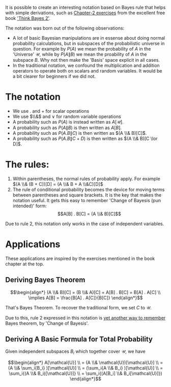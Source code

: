It is possible to create an interesting notation based on Bayes rule that helps with simple derivations, such as [Chapter-2 exercises](https://colab.research.google.com/github/AllenDowney/ThinkBayes2/blob/master/notebooks/chap02.ipynb) from the excellent free book ['Think Bayes 2'](https://allendowney.github.io/ThinkBayes2/).

The notation was born out of the following observations:
  - A lot of basic Bayesian manipulations are in essense about doing normal probability calculations, but in subspaces of the probabilistic universe in question. For example by $P(A)$ we mean the probability of $A$ in the 'Universe' $\mathcal{U}$, while by $P(A\|B)$ we mean the proability of $A$ in the subspace $B$. Why not then make the 'Basis' space explicit in all cases.
  - In the traditional notation, we confound the multiplication and addition operators to operate both on scalars and random variables. It would be a bit clearer for beginners if we did not.

# The notation
  - We use $.$ and $+$ for scalar operations
  - We use $\\&$ and $\lor$ for random variable operations
  - A probability such as $P(A)$ is instead written as $A[\mathcal{U}]$. 
  - A probability such as $P(A \| B)$ is then written as $A[B]$.
  - A probability such as $P(A.B \| C)$ is then written as $(A \\& B)[C]$.
  - A probability such as $P(A.B \| C+D)$ is then written as $(A \\& B)[C \lor D]$.
 
# The rules:
  1. Within parentheses, the normal rules of probability apply. For example $(A \\& (B + C))[D] =  (A \\& B + A \\&C)[D]$
  2. The rule of conditional probability becomes the device for moving terms between parentheses and square brackets. It is the key that makes the notation useful. It gets this easy to remember 'Change of Bayesis (pun intended)' form: $$A[B] . B[C] = (A \\& B)[C]$$

Due to rule 2, this notation only works in the case of independent variables. 

# Applications

These applications are inspired by the exercises mentioned in the book chapter at the top.

## Deriving Bayes Theorem

$$\begin{align*} 
(A \\& B)[C] = (B \\& A)[C] = A[B] . B[C] = B[A] . A[C] 
\\ \implies A[B] = \frac{B[A] . A[C]}{B[C]}
\end{align*}$$

That's Bayes Theorem. To recover the traditional form, we set $C$ to $\mathcal{U}$. 

Due to this, rule 2 expressed in this notation is [yet another way to remember](short-notes/2022-04-01-remember-bayes.md) Bayes theorem, by 'Change of Bayesis'.

## Deriving A Basic Formula for Total Probability

Given independent subspaces $B_i$ which together cover $\mathcal{U}$, we have

$$\begin{align*} 
A[\mathcal{U}] 
\\ = (A \\& \mathcal{U})[\mathcal{U}] 
\\ = (A \\& \sum_i{B_i} )[\mathcal{U}] 
\\ = (\sum_i{A \\& B_i} )[\mathcal{U}] 
\\ = \sum_i{(A \\& B_i)[\mathcal{U}]}
\\ = \sum_i{(A[B_i] \\& B_i[\mathcal{U}]})
\end{align*}$$
